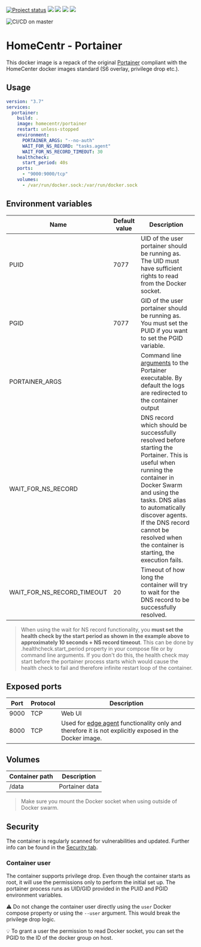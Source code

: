 [![Project status](https://badgen.net/badge/project%20status/stable%20%26%20actively%20maintaned?color=green)](https://github.com/homecentr/docker-portainer/graphs/commit-activity) [![](https://badgen.net/github/label-issues/homecentr/docker-portainer/bug?label=open%20bugs&color=green)](https://github.com/homecentr/docker-portainer/labels/bug) [![](https://badgen.net/github/release/homecentr/docker-portainer)](https://hub.docker.com/repository/docker/homecentr/portainer)
[![](https://badgen.net/docker/pulls/homecentr/portainer)](https://hub.docker.com/repository/docker/homecentr/portainer) 
[![](https://badgen.net/docker/size/homecentr/portainer)](https://hub.docker.com/repository/docker/homecentr/portainer)

![CI/CD on master](https://github.com/homecentr/docker-portainer/workflows/CI/CD%20on%20master/badge.svg)



# HomeCentr - Portainer
This docker image is a repack of the original [Portainer](https://www.portainer.io/) compliant with the HomeCenter docker images standard (S6 overlay, privilege drop etc.).

## Usage

```yml
version: "3.7"
services:
  portainer:
    build: .
    image: homecentr/portainer
    restart: unless-stopped
    environment:
      PORTAINER_ARGS: "--no-auth"
      WAIT_FOR_NS_RECORD: "tasks.agent"
      WAIT_FOR_NS_RECORD_TIMEOUT: 30
    healthcheck:
      start_period: 40s    
    ports:
      - "9000:9000/tcp"
    volumes:
      - /var/run/docker.sock:/var/run/docker.sock
```

## Environment variables

| Name | Default value | Description |
|------|---------------|-------------|
| PUID | 7077 | UID of the user portainer should be running as. The UID must have sufficient rights to read from the Docker socket. |
| PGID | 7077 | GID of the user portainer should be running as. You must set the PUID if you want to set the PGID variable. |
| PORTAINER_ARGS | | Command line [arguments](https://portainer.readthedocs.io/en/stable/configuration.html#available-flags) to the Portainer executable. By default the logs are redirected to the container output |
| WAIT_FOR_NS_RECORD | | DNS record which should be successfully resolved before starting the Portainer. This is useful when running the container in Docker Swarm and using the tasks.<service> DNS alias to automatically discover agents. If the DNS record cannot be resolved when the container is starting, the execution fails. |
| WAIT_FOR_NS_RECORD_TIMEOUT | 20 | Timeout of how long the container will try to wait for the DNS record to be successfully resolved. |

> When using the wait for NS record functionality, you **must set the health check by the start period as shown in the example above to approximately 10 seconds + NS record timeout**. This can be done by <service>.healthcheck.start_period property in your compose file or by command line arguments. If you don't do this, the health check may start before the portainer process starts which would cause the health check to fail and therefore infinite restart loop of the container. 

## Exposed ports

| Port | Protocol | Description |
|------|------|-------------|
| 9000 | TCP | Web UI |
| 8000 | TCP | Used for [edge agent](https://www.portainer.io/2019/07/portainer-edge-agent/) functionality only and therefore it is not explicitly exposed in the Docker image. | 

## Volumes

| Container path | Description |
|-------------|-----------------|
| /data | Portainer data |

> Make sure you mount the Docker socket when using outside of Docker swarm.

## Security
The container is regularly scanned for vulnerabilities and updated. Further info can be found in the [Security tab](https://github.com/homecentr/docker-portainer/security).

### Container user
The container supports privilege drop. Even though the container starts as root, it will use the permissions only to perform the initial set up. The portainer process runs as UID/GID provided in the PUID and PGID environment variables.

:warning: Do not change the container user directly using the `user` Docker compose property or using the `--user` argument. This would break the privilege drop logic.

:bulb: To grant a user the permission to read Docker socket, you can set the PGID to the ID of the docker group on host.